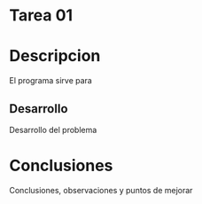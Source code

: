 # Tarea 01

# Descripcion

El programa sirve para

## Desarrollo
Desarrollo del problema

# Conclusiones

Conclusiones, observaciones y puntos de mejorar 